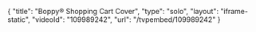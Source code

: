 {
    "title": "Boppy&reg; Shopping Cart Cover",
    "type": "solo",
    "layout": "iframe-static",
    "videoId": "109989242",
    "url": "\/tvpembed\/109989242"
}